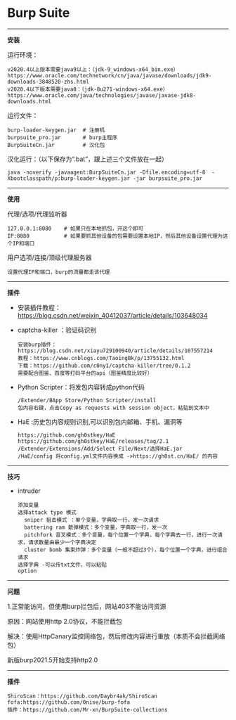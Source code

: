 #  Burp Suite

---

**安装**

运行环境：

```
v2020.4以上版本需要java9以上：（jdk-9_windows-x64_bin.exe）
https://www.oracle.com/technetwork/cn/java/javase/downloads/jdk9-downloads-3848520-zhs.html
v2020.4以下版本需要java8：（jdk-8u271-windows-x64.exe）
https://www.oracle.com/java/technologies/javase/javase-jdk8-downloads.html
```

运行文件：

```
burp-loader-keygen.jar  # 注册机
burpsuite_pro.jar       # burp主程序
BurpSuiteCn.jar         # 汉化包
```

汉化运行：（以下保存为“.bat”，跟上述三个文件放在一起）

```
java -noverify -javaagent:BurpSuiteCn.jar -Dfile.encoding=utf-8  -Xbootclasspath/p:burp-loader-keygen.jar -jar burpsuite_pro.jar
```

---

**使用**

代理/选项/代理监听器

```
127.0.0.1:8080    # 如果只在本地抓包，开这个即可
IP:8080           # 如果要抓其他设备的包需要设置本地IP，然后其他设备设置代理为这个IP和端口
```

用户选项/连接/顶级代理服务器

```
设置代理IP和端口，burp的流量都走该代理
```

---
 **插件**

- 安装插件教程：https://blog.csdn.net/weixin_40412037/article/details/103648034

- captcha-killer ：验证码识别

  ```
  安装burp插件：https://blog.csdn.net/xiayu729100940/article/details/107557214
  教程：https://www.cnblogs.com/TaoingBk/p/13755132.html
  下载：https://github.com/c0ny1/captcha-killer/tree/0.1.2
  需要配合图鉴、百度等打码平台的api（图鉴精度比较好）
  ```
- Python Scripter：将发包内容转成python代码
  ```
  /Extender/BApp Store/Python Scripter/install
  包内容右键，点击Copy as requests with session object，粘贴到文本中
  
  ```
- HaE :历史包内容规则识别,可以识别包内邮箱、手机、漏洞等
  ```
  https://github.com/gh0stkey/HaE
  https://github.com/gh0stkey/HaE/releases/tag/2.1
  /Extender/Extensions/Add/Select File/Next/选择HaE.jar
  /HaE/config 将config.yml文件内容换成 ->https://gh0st.cn/HaE/ 的内容
  
  ```

---
**技巧**

- intruder 

  ```
  添加变量
  选择attack type 模式
  	sniper 狙击模式 ：单个变量，字典取一行，发一次请求
  	battering ram 散弹模式：多个变量，字典取一行，发一次
  	pitchfork 音叉模式：多个变量，每个位置一个字典，每个字典去一行，进行一次请求，请求数量由最少一个字典决定
  	cluster bomb 集束炸弹：多个变量（一般不超过3个），每个位置一个字典，进行组合请求
  选择字典 -可以传txt文件，可以粘贴
  option
  ```

  


---

**问题**

1.正常能访问，但使用burp拦包后，网站403不能访问资源

原因：网站使用http 2.0协议，不能拦截包

解决：使用HttpCanary监控网络包，然后修改内容进行重放（本质不会拦截网络包）

新版burp2021.5开始支持http2.0

---

**插件**

```
ShiroScan：https://github.com/Daybr4ak/ShiroScan
fofa:https://github.com/0nise/burp-fofa
插件：https://github.com/Mr-xn/BurpSuite-collections
```

